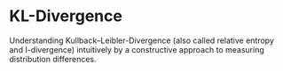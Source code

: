 # KL-Divergence
Understanding Kullback–Leibler-Divergence (also called relative entropy and I-divergence) intuitively by a constructive approach to measuring distribution differences.
